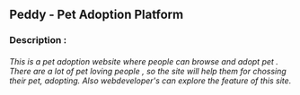 ## Peddy - Pet Adoption Platform
### Description :
###### This is a pet adoption website where people can browse and adopt pet . There are a lot of pet loving people , so the site will help them for chossing their pet, adopting. Also webdeveloper's can explore the feature of this site.
